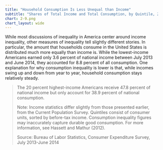 ```yaml
---
title: "Household Consumption Is Less Unequal than Income"
subtitle: "Shares of Total Income and Total Consumption, by Quintile, 2013-2014"
chart: 2-9.png
chart_layout: wide
---
```

While most discussions of inequality in America center around income inequality, other measures of inequality tell slightly different stories. In particular, the amount that households consume in the United States is distributed much more equally than income is. While the lowest-income Americans earned only 3.6 percent of national income between July 2013 and June 2014, they accounted for 8.8 percent of all consumption. One explanation for why consumption inequality is lower is that, while incomes swing up and down from year to year, household consumption stays relatively steady.						

> The 20 percent highest-income Americans receive 47.8 percent of national income but only account for 38.9 percent of national consumption.						
>
> Note: Income statistics differ slightly from those presented earlier, from the Current Population Survey. Quintiles consist of consumer units, sorted by before-tax income. Consumption inequality figures may inaccurately capture durable good consumption. For more information, see Hassett and Mathur (2012).
>
> Source: Bureau of Labor Statistics, Consumer Expenditure Survey, July 2013-June 2014
